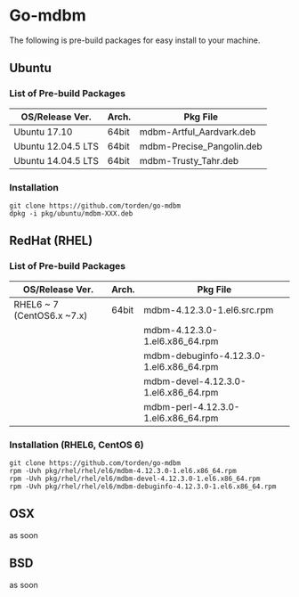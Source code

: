 # Go-mdbm

The following is pre-build packages for easy install to your machine.

## Ubuntu

### List of Pre-build Packages

|OS/Release Ver.|Arch.|Pkg File|
|---|---|---|
|Ubuntu 17.10|64bit|mdbm-Artful_Aardvark.deb|
|Ubuntu 12.04.5 LTS|64bit|mdbm-Precise_Pangolin.deb|
|Ubuntu 14.04.5 LTS|64bit|mdbm-Trusty_Tahr.deb|

### Installation

```shell
git clone https://github.com/torden/go-mdbm
dpkg -i pkg/ubuntu/mdbm-XXX.deb
```

## RedHat (RHEL)

### List of Pre-build Packages

|OS/Release Ver.|Arch.|Pkg File|
|---|---|---|
|RHEL6 ~ 7 (CentOS6.x ~7.x)|64bit|mdbm-4.12.3.0-1.el6.src.rpm|
|||mdbm-4.12.3.0-1.el6.x86_64.rpm|
|||mdbm-debuginfo-4.12.3.0-1.el6.x86_64.rpm|
|||mdbm-devel-4.12.3.0-1.el6.x86_64.rpm|
|||mdbm-perl-4.12.3.0-1.el6.x86_64.rpm|

### Installation (RHEL6, CentOS 6)

```shell
git clone https://github.com/torden/go-mdbm
rpm -Uvh pkg/rhel/rhel/el6/mdbm-4.12.3.0-1.el6.x86_64.rpm
rpm -Uvh pkg/rhel/rhel/el6/mdbm-devel-4.12.3.0-1.el6.x86_64.rpm
rpm -Uvh pkg/rhel/rhel/el6/mdbm-debuginfo-4.12.3.0-1.el6.x86_64.rpm
```


## OSX

as soon

## BSD

as soon


